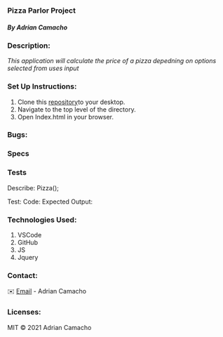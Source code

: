 ### Pizza Parlor Project

##### By Adrian Camacho


### Description:

_This application will calculate the price of a pizza depedning on options selected from uses input_


### Set Up Instructions:

1. Clone this [repository](https://github.com/chonnessey/pizza-parlor.git)to your desktop.
2. Navigate to the top level of the directory.
3. Open Index.html in your browser.

### Bugs:
 

### Specs



### Tests
Describe: Pizza();

Test: 
Code: 
Expected Output:


### Technologies Used:

1. VSCode
2. GitHub
3. JS
4. Jquery

### Contact:

✉️ [Email](adriancamacho18@gmail.com) - Adrian Camacho

### Licenses:

MIT &copy; 2021 Adrian Camacho